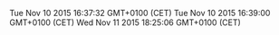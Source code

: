 Tue Nov 10 2015 16:37:32 GMT+0100 (CET)
Tue Nov 10 2015 16:39:00 GMT+0100 (CET)
Wed Nov 11 2015 18:25:06 GMT+0100 (CET)